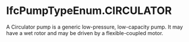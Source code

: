 IfcPumpTypeEnum.CIRCULATOR
==========================
A Circulator pump is a generic low-pressure, low-capacity pump. It may have a
wet rotor and may be driven by a flexible-coupled motor.


